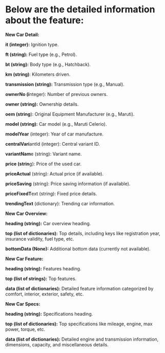 # Below are the detailed information about the feature:

**New Car Detail:**

**it (integer):** Ignition type.

**ft (string):** Fuel type (e.g., Petrol).

**bt (string):** Body type (e.g., Hatchback).

**km (string)**: Kilometers driven.

**transmission (string):** Transmission type (e.g., Manual).

**ownerNo (i**nteger): Number of previous owners.

**owner (string):** Ownership details.

**oem (string**): Original Equipment Manufacturer (e.g., Maruti).

**model (string):** Car model (e.g., Maruti Celerio).

**modelYear** (integer): Year of car manufacture.

**centralVari**antId (integer): Central variant ID.

**variantNam**e (string): Variant name.

**price (strin**g): Price of the used car.

**priceActual** (string): Actual price (if available).

**priceSaving** (string): Price saving information (if available).

**priceFixedT**ext (string): Fixed price details.

**trendingText** (dictionary): Trending car information.

**New Car Overview:**

**heading (string):** Car overview heading.

**top (list of dictionaries):** Top details, including keys like registration year, insurance validity, fuel type, etc.

**bottomData (None):** Additional bottom data (currently not available).

**New Car Feature:**

**heading (string):** Features heading.

**top (list of strings):** Top features.

**data (list of dictionaries):** Detailed feature information categorized by comfort, interior, exterior, safety, etc.

**New Car Specs:**

**heading (string):** Specifications heading.

**top (list of dictionaries):** Top specifications like mileage, engine, max power, torque, etc.

**data (list of dictionaries):** Detailed engine and transmission information, dimensions, capacity, and miscellaneous details.